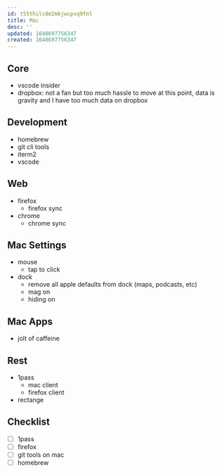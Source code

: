 ```yaml
---
id: t55thilc8m2mkjwcpvq9fnl
title: Mac
desc: ''
updated: 1648697756347
created: 1648697756347
---
```


## Core
- vscode insider
- dropbox: not a fan but too much hassle to move at this point, data is gravity and I have too much data on dropbox

## Development
- homebrew
- git cli tools
- iterm2
- vscode

## Web
- firefox
    - firefox sync
- chrome
    - chrome sync

## Mac Settings
- mouse
    - tap to click
- dock
    - remove all apple defaults from dock (maps, podcasts, etc)
    - mag on 
    - hiding on

## Mac Apps
- jolt of caffeine

## Rest
- 1pass
    - mac client
    - firefox client
- rectange



## Checklist

- [ ] 1pass
- [ ] firefox
- [ ] git tools on mac
- [ ] homebrew